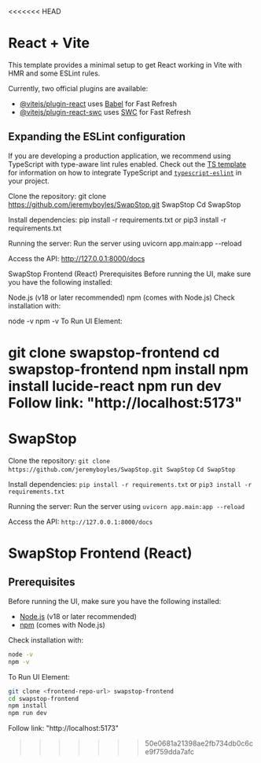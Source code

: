 <<<<<<< HEAD
# React + Vite

This template provides a minimal setup to get React working in Vite with HMR and some ESLint rules.

Currently, two official plugins are available:

- [@vitejs/plugin-react](https://github.com/vitejs/vite-plugin-react/blob/main/packages/plugin-react) uses [Babel](https://babeljs.io/) for Fast Refresh
- [@vitejs/plugin-react-swc](https://github.com/vitejs/vite-plugin-react/blob/main/packages/plugin-react-swc) uses [SWC](https://swc.rs/) for Fast Refresh

## Expanding the ESLint configuration

If you are developing a production application, we recommend using TypeScript with type-aware lint rules enabled. Check out the [TS template](https://github.com/vitejs/vite/tree/main/packages/create-vite/template-react-ts) for information on how to integrate TypeScript and [`typescript-eslint`](https://typescript-eslint.io) in your project.

Clone the repository: git clone https://github.com/jeremyboyles/SwapStop.git SwapStop Cd SwapStop

Install dependencies: pip install -r requirements.txt or pip3 install -r requirements.txt

Running the server: Run the server using uvicorn app.main:app --reload

Access the API: http://127.0.0.1:8000/docs

SwapStop Frontend (React)
Prerequisites
Before running the UI, make sure you have the following installed:

Node.js (v18 or later recommended)
npm (comes with Node.js)
Check installation with:

node -v
npm -v
To Run UI Element:

git clone <frontend-repo-url> swapstop-frontend
cd swapstop-frontend
npm install
npm install lucide-react
npm run dev
Follow link: "http://localhost:5173"
=======
# SwapStop

Clone the repository:
```git clone https://github.com/jeremyboyles/SwapStop.git SwapStop```
```Cd SwapStop```

Install dependencies:
```pip install -r requirements.txt```
or
```pip3 install -r requirements.txt```

Running the server:
Run the server using ```uvicorn app.main:app --reload```

Access the API:
```http://127.0.0.1:8000/docs```<br>



# SwapStop Frontend (React)


## Prerequisites

Before running the UI, make sure you have the following installed:

- [Node.js](https://nodejs.org/) (v18 or later recommended)
- [npm](https://www.npmjs.com/) (comes with Node.js)

Check installation with:

```bash
node -v
npm -v
```
To Run UI Element:
```bash
git clone <frontend-repo-url> swapstop-frontend
cd swapstop-frontend
npm install
npm run dev
```
Follow link: "http://localhost:5173"

>>>>>>> 50e0681a21398ae2fb734db0c6ce9f759dda7afc
